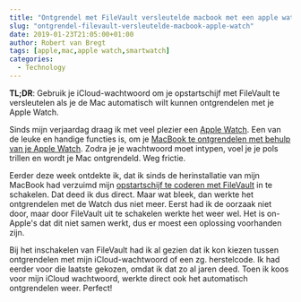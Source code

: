 ```yaml
---
title: "Ontgrendel met FileVault versleutelde macbook met een apple watch"
slug: "ontgrendel-filevault-versleutelde-macbook-apple-watch"
date: 2019-01-23T21:05:00+01:00
author: Robert van Bregt
tags: [apple,mac,apple watch,smartwatch]
categories:
  - Technology
---
```


**TL;DR**: Gebruik je iCloud-wachtwoord om je opstartschijf met FileVault te versleutelen als je de Mac automatisch wilt kunnen ontgrendelen met je Apple Watch. 

Sinds mijn verjaardag draag ik met veel plezier een [Apple Watch](https://apple.com/nl/watch). Een van de leuke en handige functies is, om je [MacBook te ontgrendelen met behulp van je Apple Watch](https://support.apple.com/nl-nl/HT206995). Zodra je je wachtwoord moet intypen, voel je je pols trillen en wordt je Mac ontgrendeld. Weg frictie. 

Eerder deze week ontdekte ik, dat ik sinds de herinstallatie van mijn MacBook had verzuimd mijn [opstartschijf te coderen met FileVault](https://support.apple.com/nl-nl/HT204837) in te schakelen. Dat deed ik dus direct. Maar wat bleek, dan werkte het ontgrendelen met de Watch dus niet meer. Eerst had ik de oorzaak niet door, maar door FileVault uit te schakelen werkte het weer wel. Het is on-Apple's dat dit niet samen werkt, dus er moest een oplossing voorhanden zijn. 

Bij het inschakelen van FileVault had ik al gezien dat ik kon kiezen tussen ontgrendelen met mijn iCloud-wachtwoord of een zg. herstelcode. Ik had eerder voor die laatste gekozen, omdat ik dat zo al jaren deed. Toen ik koos voor mijn iCloud wachtwoord, werkte direct ook het automatisch ontgrendelen weer. Perfect!
